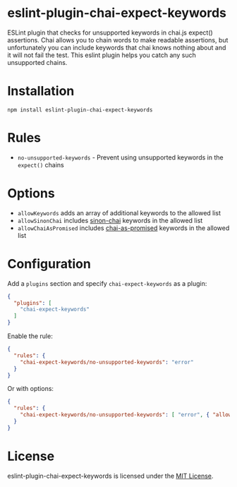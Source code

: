 # eslint-plugin-chai-expect-keywords

ESLint plugin that checks for unsupported keywords in chai.js expect() assertions. Chai allows you to chain words to make readable assertions, but unfortunately you can include keywords that chai knows nothing about and it will not fail the test. This eslint plugin helps you catch any such unsupported chains.

# Installation

```
npm install eslint-plugin-chai-expect-keywords
```

# Rules

- `no-unsupported-keywords` - Prevent using unsupported keywords in the `expect()` chains

# Options

- `allowKeywords` adds an array of additional keywords to the allowed list
- `allowSinonChai` includes [sinon-chai](http://chaijs.com/plugins/sinon-chai/) keywords in the allowed list
- `allowChaiAsPromised` includes [chai-as-promised](https://github.com/domenic/chai-as-promised) keywords in the allowed list

# Configuration

Add a `plugins` section and specify `chai-expect-keywords` as a plugin:

```json
{
  "plugins": [
    "chai-expect-keywords"
  ]
}
```

Enable the rule:

```json
{
  "rules": {
    "chai-expect-keywords/no-unsupported-keywords": "error"
  }
}
```

Or with options:

```json
{
  "rules": {
    "chai-expect-keywords/no-unsupported-keywords": [ "error", { "allowKeywords": ["length"], "allowSinonChai": true, "allowChaiAsPromised": true } ]
  }
}
```

# License

eslint-plugin-chai-expect-keywords is licensed under the [MIT License](http://www.opensource.org/licenses/mit-license.php).
